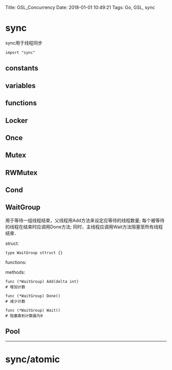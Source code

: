 Title: GSL_Concurrency
Date: 2018-01-01 10:49:21
Tags: Go, GSL, sync



# sync

sync用于线程同步

    import "sync"

## constants

## variables

## functions

## Locker

## Once

## Mutex

## RWMutex

## Cond

## WaitGroup

用于等待一组线程结束，父线程用Add方法来设定应等待的线程数量;
每个被等待的线程在结束时应调用Done方法;
同时，主线程应调用Wait方法阻塞至所有线程结束．

struct:

    type WaitGroup sttruct {}

functions:

methods:

    func (*WaitGroup) Add(delta int)
    # 增加计数

    func (*WaitGroup) Done()
    # 减少计数

    func (*WaitGroup) Wait()
    # 阻塞直到计数器为0

## Pool

***

# sync/atomic
